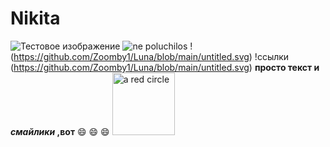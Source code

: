 # Nikita
![Тестовое изображение](https://avatars2.githubusercontent.com/u/11632545?v=3&s=200)
![ne poluchilos](https://vectr.com/tmp/c54heAXBlC/a2yhHyokU.svg?width=640&height=640&select=a2yhHyokUpage0) 
!(https://github.com/Zoomby1/Luna/blob/main/untitled.svg)
!ссылки (https://github.com/Zoomby1/Luna/blob/main/untitled.svg)
**просто текст и _смайлики_ ,вот** :smile: :smile: :smile:
<img src="circle.svg" alt="a red circle" height="100px" width="100px" />
